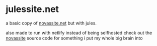 # julessite.net
a basic copy of [novassite.net](https://novassite.net) but with jules.

also made to run with netlify instead of being selfhosted check out the [novassite](https://github.com/bathtubfulloftoast/novassite) source code for something i put my whole big brain into
